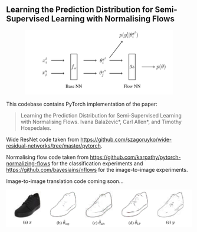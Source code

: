 
## Learning the Prediction Distribution for Semi-Supervised Learning with Normalising Flows

<p align="center">
  <img src="https://raw.githubusercontent.com/ibalazevic/lp-ssl/master/lp.png"/ width=400>
</p>

This codebase contains PyTorch implementation of the paper:

> Learning the Prediction Distribution for Semi-Supervised Learning with Normalising Flows.
> Ivana Balažević*, Carl Allen*, and Timothy Hospedales.

Wide ResNet code taken from https://github.com/szagoruyko/wide-residual-networks/tree/master/pytorch.

Normalising flow code taken from https://github.com/karpathy/pytorch-normalizing-flows for the classification experiments and https://github.com/bayesiains/nflows for the image-to-image experiments.

Image-to-image translation code coming soon...

<p align="center">
  <img src="https://raw.githubusercontent.com/ibalazevic/lp-ssl/master/shoes.png"/ width=600>
</p>




    


